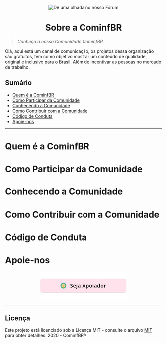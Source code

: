 <p align="center">
<img with="240" height="200" src="https://github.com/Cominfbr/Marca/blob/Master/logo_transparent.png" alt="Dê uma olhada no nosso Fórum">
</p>
<h1 align="center"> Sobre a CominfBR</h1>

>_Conheça a nossa Comunidade CominfBR_

<p>Olá, aqui está um canal de comunicação, os projetos dessa organização são gratuitos, tem como objetivo mostrar um conteúdo de qualidade, original e inclusivo para o Brasil. 
  Além de incentivar as pessoas no mercado de trabalho.</p>

## Sumário

- [Quem é a CominfBR](#Quem-é-a-CominfBR)
- [Como Participar da Comunidade](#Como-Participar-da-Comunidade)
- [Conhecendo a Comunidade](#Conhecendo-a-Comunidade) 
- [Como Contribuir com a Comunidade](#Como-Contribuir-com-a-Comunidade)
- [Código de Conduta](#Código-de-Conduta) 
- [Apoie-nos](#Apoie-nos) 
---

# Quem é a CominfBR
 
# Como Participar da Comunidade
 
# Conhecendo a Comunidade

# Como Contribuir com a Comunidade

# Código de Conduta

# Apoie-nos

<p align="center">
<a href="https://github.com/Cominfbr/Apoie"><img with="90" height="90" src="https://github.com/Cominfbr/Sobre/blob/Master/Apoie.png" alt="Participe do Fórum"></a> 
</p>

---
## Licença

Este projeto está licenciado sob a Licença MIT - consulte o arquivo [MIT](https://github.com/Cominfbr/Sobre/blob/Master/LICENSE) para obter detalhes. 2020 - CominfBR® 
